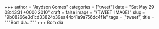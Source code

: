 
+++
author = "Jaydson Gomes"
categories = ["tweet"]
date = "Sat May 29 08:43:31 +0000 2010"
draft = false
image = "{TWEET_IMAGE}"
slug = "9b08266e3d1cd33824b39ea44c41a9a756dc4f1e"
tags = ["tweet"]
title = """Bom dia..."""
+++
Bom dia
